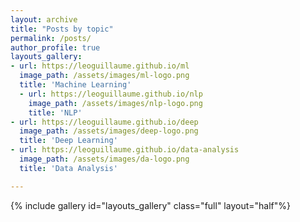 ```yaml
---
layout: archive
title: "Posts by topic"
permalink: /posts/
author_profile: true
layouts_gallery:
- url: https://leoguillaume.github.io/ml
  image_path: /assets/images/ml-logo.png
  title: 'Machine Learning'
  - url: https://leoguillaume.github.io/nlp
    image_path: /assets/images/nlp-logo.png
    title: 'NLP'
- url: https://leoguillaume.github.io/deep
  image_path: /assets/images/deep-logo.png
  title: 'Deep Learning'
- url: https://leoguillaume.github.io/data-analysis
  image_path: /assets/images/da-logo.png
  title: 'Data Analysis'

---
```

{% include gallery id="layouts_gallery" class="full" layout="half"%}
